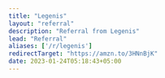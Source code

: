 ```yaml
---
title: "Legenis"
layout: "referral"
description: "Referral from Legenis"
lead: "Referral"
aliases: ['/r/legenis']
redirectTarget: "https://amzn.to/3HNnBjK"
date: 2023-01-24T05:18:43+05:00
---
```


